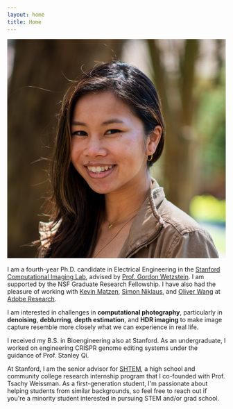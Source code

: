 ```yaml
---
layout: home
title: Home
---
```

![](assets/img/headshot.png)

I am a fourth-year Ph.D. candidate in Electrical Engineering in the [Stanford Computational Imaging Lab](https://www.computationalimaging.org/), 
advised by [Prof. Gordon Wetzstein](https://stanford.edu/~gordonwz/). I am supported by the NSF Graduate Research Fellowship. I have also had the pleasure of working with [Kevin Matzen](http://kmatzen.com/), [Simon Niklaus](https://sniklaus.com/welcome), and [Oliver Wang](http://www.oliverwang.info/) at [Adobe Research](https://research.adobe.com/). 

I am interested in challenges in **computational photography**, particularly in **denoising**, **deblurring**, **depth estimation**, and **HDR imaging** to make image capture resemble more closely what we can experience in real life. 

I received my B.S. in Bioengineering also at Stanford. As an undergraduate,
I worked on engineering CRISPR genome editing systems under the guidance of Prof. Stanley Qi.

At Stanford, I am the senior advisor for [SHTEM](https://compression.stanford.edu/summer-internships-high-school-and-cc-students), a high school and community college research internship program that I co-founded with Prof. Tsachy Weissman. As a first-generation student, I'm passionate about helping students from similar backgrounds, so feel free to reach out if you're a minority student interested in pursuing STEM and/or grad school.

